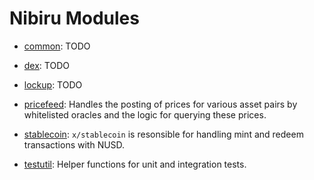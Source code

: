 # Nibiru Modules

- [common](common/spec/README.md): TODO

- [dex](dex/spec/README.md): TODO

- [lockup](lockup/spec/README.md): TODO

- [pricefeed](pricefeed/spec/README.md): Handles the posting of prices for various asset pairs by whitelisted oracles and the logic for querying these prices.

- [stablecoin](stablecoin/spec/README.md): `x/stablecoin` is resonsible for handling mint and redeem transactions with NUSD.

- [testutil](testutil/spec/README.md): Helper functions for unit and integration tests.
